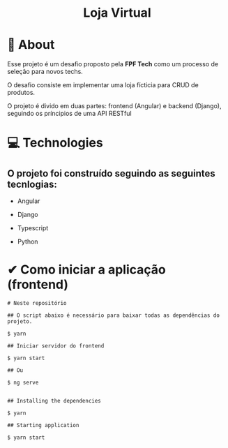 <h1 align="center">
    <p>Loja Virtual</p>
</h1>

# 📄 About

<p> Esse projeto é um desafio proposto pela <b>FPF Tech</b> como um processo de seleção para novos techs.</p>
<p> O desafio consiste em implementar uma loja fícticia para CRUD de produtos.</p>
<p> O projeto é divido em duas partes: frontend (Angular) e backend (Django), seguindo os príncipios de uma API RESTful</o>

# 💻 Technologies 

<h2> O projeto foi construído seguindo as seguintes tecnlogias:</h2>

<ul>
    <li><p></b>Angular</b></p></li>
    <li><p></b>Django</b></p></li>
    <li><p></b>Typescript</b></p></li>
    <li><p></b>Python</b></p></li>
</ul>

# ✔ Como iniciar a aplicação (frontend)

````
# Neste repositório

## O script abaixo é necessário para baixar todas as dependências do projeto.

$ yarn 

## Iniciar servidor do frontend

$ yarn start

## Ou

$ ng serve


## Installing the dependencies

$ yarn 

## Starting application

$ yarn start
